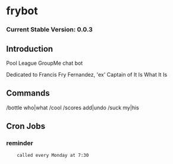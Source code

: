 # frybot
### Current Stable Version: 0.0.3

## Introduction

  Pool League GroupMe chat bot
  
  Dedicated to Francis Fry Fernandez, 'ex' Captain of It Is What It Is

## Commands
  
  /bottle who|what
  /cool
  /scores add|undo
  /suck my|his

## Cron Jobs

  ### reminder
        called every Monday at 7:30